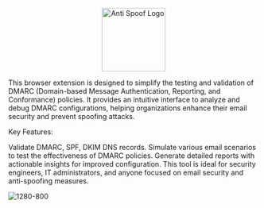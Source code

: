 
<p align="center">
  <img src="https://github.com/user-attachments/assets/4bc40e8e-e8f6-41c4-a84a-b711da4e8214" alt="Anti Spoof Logo" width="128">
</p>

This browser extension is designed to simplify the testing and validation of DMARC (Domain-based Message Authentication, Reporting, and Conformance) policies. It provides an intuitive interface to analyze and debug DMARC configurations, helping organizations enhance their email security and prevent spoofing attacks.

Key Features:

Validate DMARC, SPF, DKIM DNS records.
Simulate various email scenarios to test the effectiveness of DMARC policies.
Generate detailed reports with actionable insights for improved configuration.
This tool is ideal for security engineers, IT administrators, and anyone focused on email security and anti-spoofing measures.

![1280-800](https://github.com/user-attachments/assets/013cfe04-5533-409a-93bd-dd2c91070c09)


